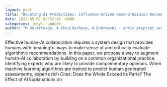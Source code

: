 ```yaml
--- 
layout: post 
title: "Doubting AI Predictions: Influence-Driven Second Opinion Recommendation" 
date: 2022-05-07 02:52:45 -0400 
categories: jekyll update 
author: "M De-Arteaga, A Chouldechova, A Dubrawski - arXiv preprint arXiv:2205.00072, 2022" 
--- 
```

Effective human-AI collaboration requires a system design that provides humans with meaningful ways to make sense of and critically evaluate algorithmic recommendations. In this paper, we propose a way to augment human-AI collaboration by building on a common organizational practice: identifying experts who are likely to provide complementary opinions. When machine learning algorithms are trained to predict human-generated assessments, experts rich Cites: Does the Whole Exceed its Parts? The Effect of AI Explanations on